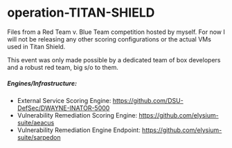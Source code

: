 # operation-TITAN-SHIELD
Files from a Red Team v. Blue Team competition hosted by myself. For now I will not be releasing any other scoring configurations or the actual VMs used in Titan Shield. 

This event was only made possible by a dedicated team of box developers and a robust red team, big s/o to them.  

##### Engines/Infrastructure:
- External Service Scoring Engine: https://github.com/DSU-DefSec/DWAYNE-INATOR-5000
- Vulnerability Remediation Scoring Engine: https://github.com/elysium-suite/aeacus
- Vulnerability Remediation Engine Endpoint: https://github.com/elysium-suite/sarpedon
